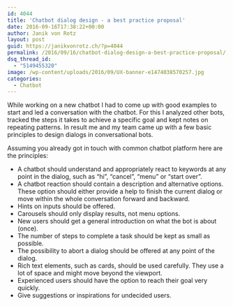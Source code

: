 ```yaml
---
id: 4044
title: 'Chatbot dialog design - a best practice proposal'
date: 2016-09-16T17:38:22+00:00
author: Janik von Rotz
layout: post
guid: https://janikvonrotz.ch/?p=4044
permalink: /2016/09/16/chatbot-dialog-design-a-best-practice-proposal/
dsq_thread_id:
  - "5149455320"
image: /wp-content/uploads/2016/09/UX-banner-e1474038570257.jpg
categories:
  - Chatbot
---
```

While working on a new chatbot I had to come up with good examples to start and led a conversation with the chatbot. For this I analyzed other bots, tracked the steps it takes to achieve a specific goal and kept notes on repeating patterns. In result me and my team came up with a few basic principles to design dialogs in conversational bots.
<!--more-->
Assuming you already got in touch with common chatbot platform here are the principles:

* A chatbot should understand and appropriately react to keywords at any point in the dialog, such as “hi”, “cancel”, “menu” or “start over”.
* A chatbot reaction should contain a description and alternative options. These option should either provide a help to finish the current dialog or move within the whole conversation forward and backward. 
* Hints on inputs should be offered.
* Carousels should only display results, not menu options.
* New users should get a general introduction on what the bot is about (once).
* The number of steps to complete a task should be kept as small as possible.
* The possibility to abort a dialog should be offered at any point of the dialog.
* Rich text elements, such as cards, should be used carefully. They use a lot of space and might move beyond the viewport.
* Experienced users should have the option to reach their goal very quickly.
* Give suggestions or inspirations for undecided users.
